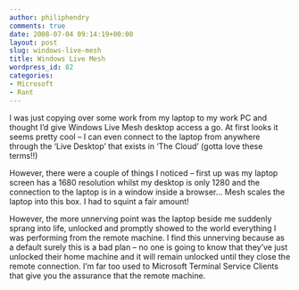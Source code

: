 ```yaml
---
author: philiphendry
comments: true
date: 2008-07-04 09:14:19+00:00
layout: post
slug: windows-live-mesh
title: Windows Live Mesh
wordpress_id: 82
categories:
- Microsoft
- Rant
---
```


I was just copying over some work from my laptop to my work PC and thought I’d give Windows Live Mesh desktop access a go. At first looks it seems pretty cool – I can even connect to the laptop from anywhere through the ‘Live Desktop’ that exists in ‘The Cloud’ (gotta love these terms!!) 

 

However, there were a couple of things I noticed – first up was my laptop screen has a 1680 resolution whilst my desktop is only 1280 and the connection to the laptop is in a window inside a browser… Mesh scales the laptop into this box. I had to squint a fair amount!

 

However, the more unnerving point was the laptop beside me suddenly sprang into life, unlocked and promptly showed to the world everything I was performing from the remote machine. I find this unnerving because as a default surely this is a bad plan – no one is going to know that they’ve just unlocked their home machine and it will remain unlocked until they close the remote connection. I’m far too used to Microsoft Terminal Service Clients that give you the assurance that the remote machine.
